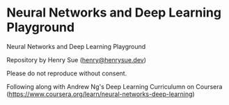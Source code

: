 # Neural Networks and Deep Learning Playground

Neural Networks and Deep Learning Playground

Repository by Henry Sue (henry@henrysue.dev)

Please do not reproduce without consent.

Following along with Andrew Ng's Deep Learning Curriculumn on Coursera  
(https://www.coursera.org/learn/neural-networks-deep-learning)

